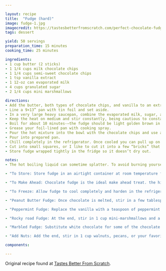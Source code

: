 ```yaml
---

layout: recipe
title:  "Fudge (hard)"
image: fudge-1.jpg
imagecredit: https://tastesbetterfromscratch.com/perfect-chocolate-fudge/#recipe
tags: dessert

yield: 50 servings
preparation_time: 15 minutes
cooking_time: 25 minutes

ingredients:
- 1 cup butter (2 sticks)
- 1 1/4 cups milk chocolate chips
- 1 1/4 cups semi-sweet chocolate chips
- 1 tsp vanilla extract
- 1 12-oz can evaporated milk
- 4 cups granulated sugar
- 2 1/4 cups mini marshmallows

directions:
- Add the butter, both types of chocolate chips, and vanilla to an extra large mixing bowl. Set aside.
- Line a 9×13” pan with tin foil and set aside.
- In a very large heavy saucepan, combine the evaporated milk, sugar, and marshmallows. Cook over medium heat, stirring frequently until the mixture comes to a boil.
- Keep the heat on medium and stir constantly, being cautious to constantly scrape down the sides of the pan and along the bottom of the pan as you stir (this will help the sugar dissolve and not be grainy, and keep anything from burning to the bottom or sides of the pan.) 
- Boil for about 10 minutes-–the fudge should be light golden brown in color. (If using a candy thermometer you will want to cook it to around 235-240 degrees F. Temperature will vary depending on altitude, humidity etc., but just watch the clock and make sure it boils for about 10 minutes).
- Grease your foil-lined pan with cooking spray. 
- Pour the hot mixture into the bowl with the chocolate chips and use an electric mixer to gently combine everything until melted and smooth.
- Pour into prepared pan.
- Chill completely in the refrigerator. Once cooled you can pull up on the edges of the tinfoil to lift the entire slab of fudge out of the pan. 
- Cut into small squares, or I like to cut it into a few “bricks” that I wrap in tinfoil and give as gifts.
- Store fudge wrapped tightly in the fridge so it doesn’t dry out.

notes:
- The hot boiling liquid can sometime splatter. To avoid burning yourself, wear kitchen gloves or an oven mit.

- "To Store: Store fudge in an airtight container at room temperature for 2 weeks or in the refrigerator for about a month."

- "To Make Ahead: Chocolate fudge is the ideal make ahead treat. the high amount of sugar and fat in this recipe help act as a preservative, allowing fudge to be made ahead and stored for several weeks."

- "To Freeze: Allow fudge to cool completely and harden in the refrigerator. Then cut it into cubes (or leave it as a block) and wrap it tightly in plastic wrap and tinfoil. Freeze fudge for up to 3 months."

- "Peanut Butter Fudge: Once chocolate is melted, stir in a few tablespoons of peanut butter until smooth."

- "Peppermint Fudge: Replace the vanilla with a teaspoon of peppermint extract."

- "Rocky road Fudge: At the end, stir in 1 cup mini-marshmallows and a handful of your favorite nuts."

- "Marbled Fudge: Substitute white chocolate for some of the chocolate chips."

- "Add Nuts: Add the end, stir in 1 cup walnuts, pecans, or your favorite kind of nuts."

components:

---
```


Original recipe found at [Tastes Better From Scratch](https://tastesbetterfromscratch.com/perfect-chocolate-fudge/#recipe).